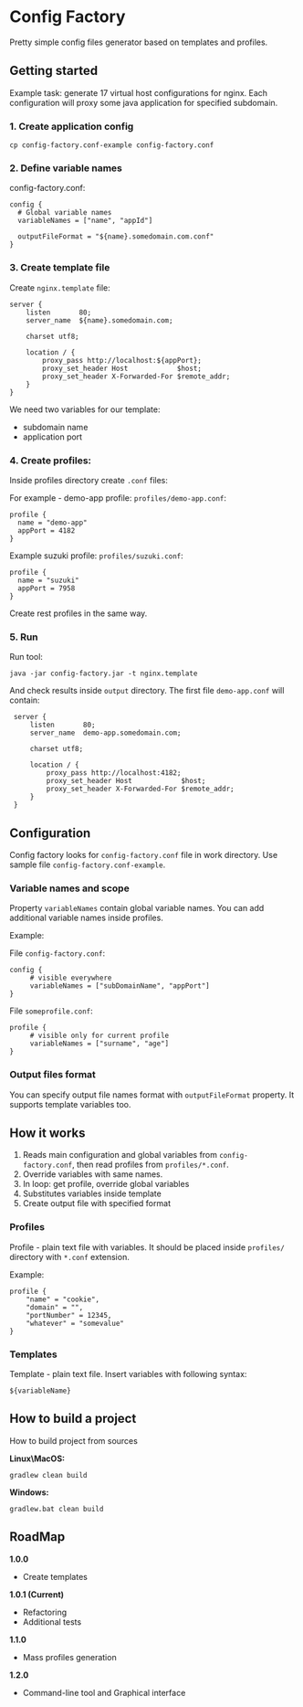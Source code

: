 # Config Factory

Pretty simple config files generator based on templates and profiles.

## Getting started

Example task: generate 17 virtual host configurations for nginx. 
Each configuration will proxy some java application for specified subdomain.

### 1. Create application config

```
cp config-factory.conf-example config-factory.conf
```

### 2. Define variable names

config-factory.conf:

```
config {
  # Global variable names
  variableNames = ["name", "appId"]

  outputFileFormat = "${name}.somedomain.com.conf"
}
```

### 3. Create template file

Create `nginx.template` file:

```
server {
    listen       80;
    server_name  ${name}.somedomain.com;

    charset utf8;

    location / {
        proxy_pass http://localhost:${appPort};
        proxy_set_header Host            $host;
        proxy_set_header X-Forwarded-For $remote_addr;
    }
}
```

We need two variables for our template:

- subdomain name
- application port

### 4. Create profiles:

Inside profiles directory create `.conf` files:

For example - demo-app profile: `profiles/demo-app.conf`:

```
profile {
  name = "demo-app"
  appPort = 4182
}
```

Example suzuki profile: `profiles/suzuki.conf`:

```
profile {
  name = "suzuki"
  appPort = 7958
}
```

Create rest profiles in the same way.

### 5. Run

Run tool:

```
java -jar config-factory.jar -t nginx.template
```

And check results inside `output` directory. The first file `demo-app.conf` will contain:

```
 server {
     listen       80;
     server_name  demo-app.somedomain.com;
 
     charset utf8;
 
     location / {
         proxy_pass http://localhost:4182;
         proxy_set_header Host            $host;
         proxy_set_header X-Forwarded-For $remote_addr;
     }
 }
```

## Configuration

Config factory looks for `config-factory.conf` file in work directory. Use sample file `config-factory.conf-example`.

### Variable names and scope

Property `variableNames` contain global variable names. You can add additional variable names inside profiles.

Example:

File `config-factory.conf`:
```
config {
     # visible everywhere
     variableNames = ["subDomainName", "appPort"]
}
```

File `someprofile.conf`:
```
profile {
     # visible only for current profile
     variableNames = ["surname", "age"]
}
```

### Output files format

You can specify output file names format with `outputFileFormat` property. It supports template variables too.

## How it works

1. Reads main configuration and global variables from `config-factory.conf`, then read profiles from `profiles/*.conf`.
2. Override variables with same names.
3. In loop: get profile, override global variables 
4. Substitutes variables inside template
5. Create output file with specified format

### Profiles

Profile - plain text file with variables. It should be placed inside `profiles/` directory with `*.conf` extension.

Example:

```
profile {
    "name" = "cookie",
    "domain" = "",
    "portNumber" = 12345,
    "whatever" = "somevalue"
}
```

### Templates

Template - plain text file. Insert variables with following syntax:

```
${variableName}
```

## How to build a project

How to build project from sources

**Linux\MacOS:**

```
gradlew clean build
```

**Windows:**

```
gradlew.bat clean build
```

## RoadMap

**1.0.0**

- Create templates

**1.0.1 (Current)**

- Refactoring
- Additional tests

**1.1.0**

- Mass profiles generation

**1.2.0**

- Command-line tool and Graphical interface

